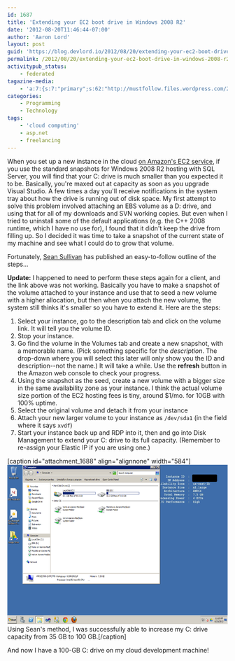 ```yaml
---
id: 1687
title: 'Extending your EC2 boot drive in Windows 2008 R2'
date: '2012-08-20T11:46:44-07:00'
author: 'Aaron Lord'
layout: post
guid: 'https://blog.devlord.io/2012/08/20/extending-your-ec2-boot-drive-in-windows-2008-r2/'
permalink: /2012/08/20/extending-your-ec2-boot-drive-in-windows-2008-r2/
activitypub_status:
    - federated
tagazine-media:
    - 'a:7:{s:7:"primary";s:62:"http://mustfollow.files.wordpress.com/2012/08/ec2-increase.png";s:6:"images";a:1:{s:62:"http://mustfollow.files.wordpress.com/2012/08/ec2-increase.png";a:6:{s:8:"file_url";s:62:"http://mustfollow.files.wordpress.com/2012/08/ec2-increase.png";s:5:"width";i:930;s:6:"height";i:581;s:4:"type";s:5:"image";s:4:"area";i:540330;s:9:"file_path";b:0;}}s:6:"videos";a:0:{}s:11:"image_count";i:1;s:6:"author";s:8:"28099389";s:7:"blog_id";s:8:"28571045";s:9:"mod_stamp";s:19:"2012-08-20 19:46:44";}'
categories:
    - Programming
    - Technology
tags:
    - 'cloud computing'
    - asp.net
    - freelancing
---
```


When you set up a new instance in the cloud <a href="http://mustfollow.wordpress.com/2012/07/09/visual-studio-in-the-cloudcod/">on Amazon's EC2 service</a>, if you use the standard snapshots for Windows 2008 R2 hosting with SQL Server, you will find that your C: drive is much smaller than you expected it to be. Basically, you're maxed out at capacity as soon as you upgrade Visual Studio. A few times a day you'll receive notifications in the system tray about how the drive is running out of disk space. My first attempt to solve this problem involved attaching an EBS volume as a D: drive, and using that for all of my downloads and SVN working copies. But even when I tried to uninstall some of the default applications (e.g. the C++ 2008 runtime, which I have no use for), I found that it didn't keep the drive from filling up. So I decided it was time to take a snapshot of the current state of my machine and see what I could do to grow that volume.

Fortunately, <a href="http://barriquesoft.com/?p=19">Sean Sullivan</a> has published an easy-to-follow outline of the steps...

<strong>Update:</strong> I happened to need to perform these steps again for a client, and the link above was not working. Basically you have to make a snapshot of the volume attached to your instance and use that to seed a new volume with a higher allocation, but then when you attach the new volume, the system still thinks it's smaller so you have to extend it. Here are the steps:
<ol>
	<li>Select your instance, go to the description tab and click on the volume link. It will tell you the volume ID.</li>
	<li>Stop your instance.</li>
	<li>Go find the volume in the Volumes tab and create a new snapshot, with a memorable name. (Pick something specific for the <em>description</em>. The drop-down where you will select this later will only show you the ID and description--not the name.) It will take a while. Use the <strong>refresh</strong> button in the Amazon web console to check your progress.</li>
	<li>Using the snapshot as the seed, create a new volume with a bigger size in the same availability zone as your instance. I think the actual volume size portion of the EC2 hosting fees is tiny, around $1/mo. for 10GB with 100% uptime.</li>
	<li>Select the original volume and detach it from your instance</li>
	<li>Attach your new larger volume to your instance as <code>/dev/sda1</code> (in the field where it says <code>xvdf</code>)</li>
	<li>Start your instance back up and RDP into it, then and go into Disk Management to extend your C: drive to its full capacity. (Remember to re-assign your Elastic IP if you are using one.)</li>
</ol>
[caption id="attachment_1688" align="alignnone" width="584"]<a href="/assets/img/2012/08/ec2-increase.png"><img class="size-full wp-image-1688" title="ec2-increase" alt="" src="/assets/img/2012/08/ec2-increase.png" width="584" height="364" /></a> Using Sean's method, I was successfully able to increase my C: drive capacity from 35 GB to 100 GB.[/caption]

And now I have a 100-GB C: drive on my cloud development machine!